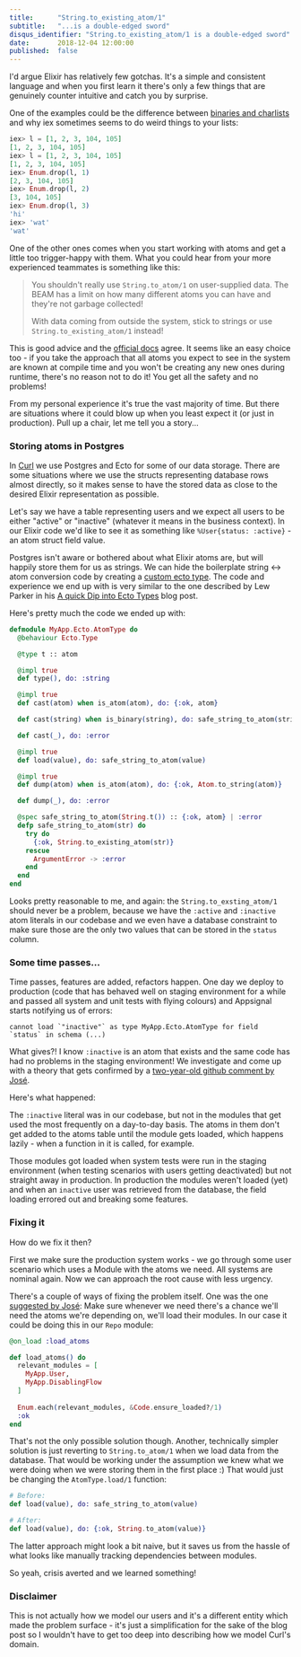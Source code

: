 ```yaml
---
title:      "String.to_existing_atom/1"
subtitle:   "...is a double-edged sword"
disqus_identifier: "String.to_existing_atom/1 is a double-edged sword"
date:       2018-12-04 12:00:00
published:  false
---
```


I'd argue Elixir has relatively few gotchas. It's a simple and consistent language
and when you first learn it there's only a few things that are genuinely counter intuitive
and catch you by surprise.

One of the examples could be the difference between
[binaries and charlists](https://elixir-lang.org/getting-started/binaries-strings-and-char-lists.html)
and why iex sometimes seems to do weird things to your lists:

```elixir
iex> l = [1, 2, 3, 104, 105]
[1, 2, 3, 104, 105]
iex> l = [1, 2, 3, 104, 105]
[1, 2, 3, 104, 105]
iex> Enum.drop(l, 1)
[2, 3, 104, 105]
iex> Enum.drop(l, 2)
[3, 104, 105]
iex> Enum.drop(l, 3)
'hi'
iex> 'wat'
'wat'
```

One of the other ones comes when you start working with atoms and get a
little too trigger-happy with them. What you could hear from your more experienced
teammates is something like this:

> You shouldn't really use `String.to_atom/1` on user-supplied data. The BEAM has a limit
> on how many different atoms you can have and they're not garbage collected!
>
> With data coming from outside the system, stick to strings or use 
> `String.to_existing_atom/1` instead!

This is good advice and the [official docs](https://hexdocs.pm/elixir/String.html#to_atom/1)
agree. It seems like an easy choice too - if you take the approach that all atoms
you expect to see in the system are known at compile time and you won't be creating any new ones
during runtime, there's no reason not to do it! You get all the safety and no problems!

From my personal experience it's true the vast majority of time. But there are situations where
it could blow up when you least expect it (or just in production). Pull up a chair, let me 
tell you a story...

<!--more-->

### Storing atoms in Postgres

In [Curl](https://paywithcurl.com/) we use Postgres and Ecto for some of our data storage. 
There are some situations where we use the structs representing database rows almost directly,
so it makes sense to have the stored data as close to the desired Elixir representation as possible.

Let's say we have a table representing users and we expect all users to be either 
"active" or "inactive" (whatever it means in the business context). In our Elixir
code we'd like to see it as something like `%User{status: :active}` - an atom
struct field value.

Postgres isn't aware or bothered about what Elixir atoms are, but will happily
store them for us as strings. We can hide the boilerplate string <-> atom
conversion code by creating a 
[custom ecto type](https://hexdocs.pm/ecto/Ecto.Type.html). The code and
experience we end up with is very similar to the one described by Lew Parker in his
[A quick Dip into Ecto Types](https://www.glydergun.com/a-quick-dip-into-ecto-types/) blog post.

Here's pretty much the code we ended up with:

```elixir
defmodule MyApp.Ecto.AtomType do
  @behaviour Ecto.Type

  @type t :: atom

  @impl true
  def type(), do: :string

  @impl true
  def cast(atom) when is_atom(atom), do: {:ok, atom}

  def cast(string) when is_binary(string), do: safe_string_to_atom(string)

  def cast(_), do: :error

  @impl true
  def load(value), do: safe_string_to_atom(value)

  @impl true
  def dump(atom) when is_atom(atom), do: {:ok, Atom.to_string(atom)}

  def dump(_), do: :error

  @spec safe_string_to_atom(String.t()) :: {:ok, atom} | :error
  defp safe_string_to_atom(str) do
    try do
      {:ok, String.to_existing_atom(str)}
    rescue
      ArgumentError -> :error
    end
  end
end
```

Looks pretty reasonable to me, and again: the `String.to_exsting_atom/1` should
never be a problem, because we have the `:active` and `:inactive` atom literals
in our codebase and we even have a database constraint to make sure those
are the only two values that can be stored in the `status` column. 

### Some time passes...

Time passes, features are added, refactors happen. One day we deploy to production
(code that has behaved well on staging environment for a while and passed all
system and unit tests with flying colours) and Appsignal starts notifying
us of errors:

```
cannot load `"inactive"` as type MyApp.Ecto.AtomType for field `status` in schema (...)
```

What gives?! I know `:inactive` is an atom that exists and the same code has
had no problems in the staging environment! We investigate and come up
with a theory that gets confirmed by a 
[two-year-old github comment by José](https://github.com/elixir-lang/elixir/issues/4832#issuecomment-227099444).

Here's what happened:

The `:inactive` literal was in our codebase, but not in the modules
that get used the most frequently on a day-to-day basis. The atoms in them
don't get added to the atoms table until the module gets loaded, which happens
lazily - when a function in it is called, for example.

Those modules got loaded
when system tests were run in the staging environment (when testing scenarios with
users getting deactivated) but not straight away in production. In production
the modules weren't loaded (yet) and when an `inactive` user was retrieved
from the database, the field loading errored out and breaking some features.

### Fixing it

How do we fix it then? 

First we make sure the production system works - we go through some user
scenario which uses a Module with the atoms we need. All systems are nominal again.
Now we can approach the root cause with less urgency.

There's a couple of ways of fixing the problem itself. One was the one
[suggested by José](https://github.com/elixir-lang/elixir/issues/4832#issuecomment-227099444):
Make sure whenever we need there's a chance we'll need the atoms we're
depending on, we'll load their modules. In our case it could be doing this 
in our `Repo` module:

```elixir
@on_load :load_atoms

def load_atoms() do
  relevant_modules = [
    MyApp.User,
    MyApp.DisablingFlow 
  ]
  
  Enum.each(relevant_modules, &Code.ensure_loaded?/1)
  :ok
end
```

That's not the only possible solution though. Another, technically simpler
solution is just reverting to `String.to_atom/1` when we load
data from the database. That would be working under the assumption
we knew what we were doing when we were storing them in the first place :)
That would just be changing the `AtomType.load/1` function:

```elixir
# Before:
def load(value), do: safe_string_to_atom(value)

# After:
def load(value), do: {:ok, String.to_atom(value)}
```

The latter approach might look a bit naive, but it saves us from
the hassle of what looks like manually tracking dependencies between
modules.

So yeah, crisis averted and we learned something!

### Disclaimer

This is not actually how we model our users and it's a different entity
which made the problem surface - it's just a simplification for the sake of the 
blog post so I wouldn't have to get too deep into describing how we model Curl's
domain.

